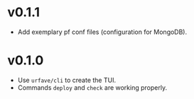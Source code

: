 # v0.1.1
* Add exemplary pf conf files (configuration for MongoDB).

# v0.1.0
* Use `urfave/cli` to create the TUI.
* Commands `deploy` and `check` are working properly.
